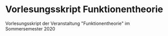 # Vorlesungsskript Funktionentheorie
 Vorlesungsskript der Veranstaltung "Funktionentheorie" im Sommersemester 2020
